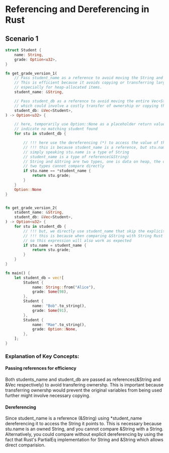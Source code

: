 # Referencing and Dereferencing in Rust 

## Scenario 1
```rust
struct Student {
    name: String,
    grade: Option<u32>,
}

fn get_grade_version_1(
    // Pass student_name as a reference to avoid moving the String and transferring ownership.
    // This is efficient because it avoids copying or transferring large data, 
    // especially for heap-allocated items. 
    student_name: &String,

    // Pass student_db as a reference to avoid moving the entire Vec<Student>,
    // which could involve a costly transfer of ownership or copying the collection 
    student_db: &Vec<Student>,
) -> Option<u32> {

    // here, temporarily use Option::None as a placeholder return value to 
    // indicate no matching student found 
    for stu in student_db {

        // !!! here use the dereferencing (*) to access the value of the student_name reference !!!
        // !!! this is because student_name is a reference, but stu.name is an owned String --> it is owned by the stu even though Vec<Student> is a reference
        // simply speaking stu.name is a type of String
        // student_name is a type of reference(&String) 
        // String and &String are two types, one is data on heap, the other is address of the heap 
        // two types cannot compare directly 
        if stu.name == *student_name {
            return stu.grade;
        }
    }
    Option::None
}


fn get_grade_version_2(
    student_name: &String,
    student_db: &Vec<Student>,
) -> Option<u32> {
    for stu in student_db {
        // !!! but, we directly use student_name that skip the explicit '*' this is ok !!!
        // !!! this is because when comparing &String with String Rust's PartialEq for String and &String handles the dereferencing interally 
        // so this expression will also work as expected 
        if stu.name = student_name {
            return stu.grade; 
        }
    }
}

fn main() {
    let student_db = vec![
        Student {
            name: String::from("Alice"),
            grade: Some(98),
        },
        Student {
            name: "Bob".to_string(),
            grade: Some(91),
        },
        Student {
            name: "Mae".to_string(),
            grade: Option::None,
        },
    ];
}
```

### Explanation of Key Concepts:
#### Passing references for efficiency 
Both students_name and student_db are passed as references(&String and &Vec<Student> respectively) to avoid transfering ownershp. This is important because transferring ownershp would prevent the original variables from being used further might involve necessary copying. 

#### Dereferencing 
Since student_name is a reference (&String) using *student_name dereferencing it to access the String it points to. This is necessary because stu.name is an owned String, and you cannot compare &String with a String. 
Alternatively, you could compare without explicit dereferencing by using the fact that Rust's PartialEq implementation for String and &String which allows direct comparision. 
